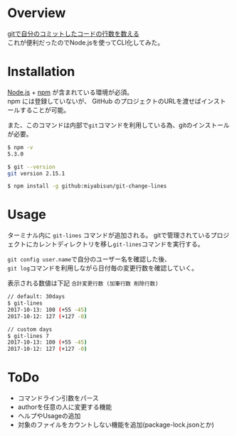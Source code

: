 # Overview

[gitで自分のコミットしたコードの行数を数える](https://qiita.com/Night___/items/359ff81f358968567a45)  
これが便利だったのでNode.jsを使ってCLI化してみた。

# Installation

[Node.js](https://nodejs.org/ja/) + [npm](https://www.npmjs.com/) が含まれている環境が必須。  
npm には登録していないが、 GitHub のプロジェクトのURLを渡せばインストールすることが可能。

また、このコマンドは内部で`git`コマンドを利用している為、gitのインストールが必要。

```Bash
$ npm -v
5.3.0

$ git --version
git version 2.15.1

$ npm install -g github:miyabisun/git-change-lines
```

# Usage

ターミナル内に `git-lines` コマンドが追加される。
gitで管理されているプロジェクトにカレントディレクトリを移し`git-lines`コマンドを実行する。

`git config user.name`で自分のユーザー名を確認した後、  
`git log`コマンドを利用しながら日付毎の変更行数を確認していく。

表示される数値は下記
`合計変更行数 (加筆行数 削除行数)`

```Bash
// default: 30days
$ git-lines
2017-10-13: 100 (+55 -45)
2017-10-12: 127 (+127 -0)

// custom days
$ git-lines 7
2017-10-13: 100 (+55 -45)
2017-10-12: 127 (+127 -0)
```

# ToDo

- コマンドライン引数をパース
- authorを任意の人に変更する機能
- ヘルプやUsageの追加
- 対象のファイルをカウントしない機能を追加(package-lock.jsonとか)

